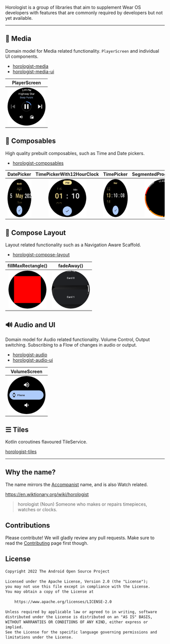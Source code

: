 Horologist is a group of libraries that aim to supplement Wear OS developers with features that are commonly required by developers but not yet available.

---

## 🎵 Media

Domain model for Media related functionality. `PlayerScreen` and individual UI components.

- [horologist-media](./media)
- [horologist-media-ui](./media-ui)

| PlayerScreen                                                                                                                  |
|-------------------------------------------------------------------------------------------------------------------------------|
| <img src="https://raw.githubusercontent.com/google/horologist/main/docs/media-ui/playerscreen.png" height="120" width="120" > |

## 📅 Composables

High quality prebuilt composables, such as Time and Date pickers.

- [horologist-composables](./composables)

DatePicker             |  TimePickerWith12HourClock |  TimePicker |  SegmentedProgressIndicator
:-------------------------:|:-------------------------:|:-------------------------:|:-------------------------:
<img src="https://raw.githubusercontent.com/google/horologist/main/docs/composables/date_picker.png" height="120" width="120" >  |  <img src="https://raw.githubusercontent.com/google/horologist/main/docs/composables/time_12h_picker.png" height="120" width="120"> | <img src="https://raw.githubusercontent.com/google/horologist/main/docs/composables/time_24h_picker.png" height="120" width="120"> | <img src="https://raw.githubusercontent.com/google/horologist/main/docs/composables/segmented_progress_indicator.png" height="120" width="120">

## 📐 Compose Layout

Layout related functionality such as a Navigation Aware Scaffold.

- [horologist-compose-layout](./compose-layout)

fillMaxRectangle()             |  fadeAway()
:-------------------------:|:-------------------------:
<img src="https://raw.githubusercontent.com/google/horologist/main/docs/compose-layout/fill_max_rectangle.png" height="120" width="120" >  |  <img src="https://raw.githubusercontent.com/google/horologist/main/docs/compose-layout/fade_away.png" height="120" width="120" >

## 🔊 Audio and UI

Domain model for Audio related functionality. Volume Control, Output switching.
Subscribing to a Flow of changes in audio or output.

- [horologist-audio](./audio)
- [horologist-audio-ui](./audio-ui)

VolumeScreen            |  
:-------------------------:|
<img src="https://raw.githubusercontent.com/google/horologist/main/docs/audio-ui/volume_screen.png" height="120" width="120" > |

## ☰ Tiles

Kotlin coroutines flavoured TileService.

[horologist-tiles](./tiles)

---

## Why the name?

The name mirrors the [Accompanist](https://github.com/google/accompanist) name, and is also Watch related.

https://en.wiktionary.org/wiki/horologist

> horologist (Noun)
>    Someone who makes or repairs timepieces, watches or clocks.

## Contributions

Please contribute! We will gladly review any pull requests.
Make sure to read the [Contributing](CONTRIBUTING.md) page first though.

## License

```
Copyright 2022 The Android Open Source Project

Licensed under the Apache License, Version 2.0 (the "License");
you may not use this file except in compliance with the License.
You may obtain a copy of the License at

    https://www.apache.org/licenses/LICENSE-2.0

Unless required by applicable law or agreed to in writing, software
distributed under the License is distributed on an "AS IS" BASIS,
WITHOUT WARRANTIES OR CONDITIONS OF ANY KIND, either express or implied.
See the License for the specific language governing permissions and
limitations under the License.
```
